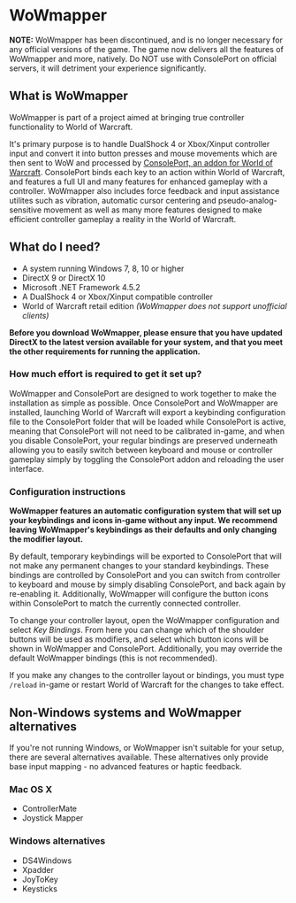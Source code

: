 # WoWmapper
**NOTE:** WoWmapper has been discontinued, and is no longer necessary for any official versions of the game. The game now delivers all the features of WoWmapper and more, natively. Do NOT use with ConsolePort on official servers, it will detriment your experience significantly.

## What is WoWmapper

WoWmapper is part of a project aimed at bringing true controller functionality to World of Warcraft.

It's primary purpose is to handle DualShock 4 or Xbox/Xinput controller input and convert it into button presses and mouse movements which are then sent to WoW and processed by [ConsolePort, an addon for World of Warcraft](http://www.wowinterface.com/downloads/info23536-ConsolePort.html). ConsolePort binds each key to an action within World of Warcraft, and features a full UI and many features for enhanced gameplay with a controller. WoWmapper also includes force feedback and input assistance utilites such as vibration, automatic cursor centering and pseudo-analog-sensitive movement as well as many more features designed to make efficient controller gameplay a reality in the World of Warcraft.

## What do I need?

- A system running Windows 7, 8, 10 or higher
- DirectX 9 or DirectX 10
- Microsoft .NET Framework 4.5.2
- A DualShock 4 or Xbox/Xinput compatible controller
- World of Warcraft retail edition *(WoWmapper does not support unofficial clients)*

**Before you download WoWmapper, please ensure that you have updated DirectX to the latest version available for your system, and that you meet the other requirements for running the application.**

### How much effort is required to get it set up?
 
WoWmapper and ConsolePort are designed to work together to make the installation as simple as possible. Once ConsolePort and WoWmapper are installed, launching World of Warcraft will export a keybinding configuration file to the ConsolePort folder that will be loaded while ConsolePort is active, meaning that ConsolePort will not need to be calibrated in-game, and when you disable ConsolePort, your regular bindings are preserved underneath allowing you to easily switch between keyboard and mouse or controller gameplay simply by toggling the ConsolePort addon and reloading the user interface.

### Configuration instructions

**WoWmapper features an automatic configuration system that will set up your keybindings and icons in-game without any input. We recommend leaving WoWmapper's keybindings as their defaults and only changing the modifier layout.**

By default, temporary keybindings will be exported to ConsolePort that will not make any permanent changes to your standard keybindings. These bindings are controlled by ConsolePort and you can switch from controller to keyboard and mouse by simply disabling ConsolePort, and back again by re-enabling it. Additionally, WoWmapper will configure the button icons within ConsolePort to match the currently connected controller.

To change your controller layout, open the WoWmapper configuration and select *Key Bindings*. From here you can change which of the shoulder buttons will be used as modifiers, and select which button icons will be shown in WoWmapper and ConsolePort. Additionally, you may override the default WoWmapper bindings (this is not recommended).

If you make any changes to the controller layout or bindings, you must type `/reload` in-game or restart World of Warcraft for the changes to take effect.

## Non-Windows systems and WoWmapper alternatives

If you're not running Windows, or WoWmapper isn't suitable for your setup, there are several alternatives available. These alternatives only provide base input mapping - no advanced features or haptic feedback.

### Mac OS X
- ControllerMate
- Joystick Mapper

### Windows alternatives

- DS4Windows
- Xpadder
- JoyToKey
- Keysticks

